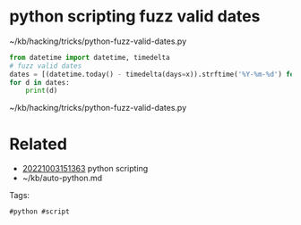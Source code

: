# python scripting fuzz valid dates
~/kb/hacking/tricks/python-fuzz-valid-dates.py
```python
from datetime import datetime, timedelta
# fuzz valid dates
dates = [(datetime.today() - timedelta(days=x)).strftime('%Y-%m-%d') for x in range(0, 365)]
for d in dates:
    print(d)
```

~/kb/hacking/tricks/python-fuzz-valid-dates.py
# Related

- [20221003151363](/zet/20221003151363/README.md) python scripting
- ~/kb/auto-python.md

Tags:

    #python #script 
